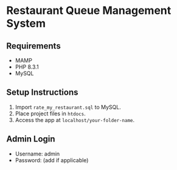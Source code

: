 # Restaurant Queue Management System

## Requirements
- MAMP
- PHP 8.3.1
- MySQL

## Setup Instructions
1. Import `rate_my_restaurant.sql` to MySQL.
2. Place project files in `htdocs`.
3. Access the app at `localhost/your-folder-name`.

## Admin Login
- Username: admin
- Password: (add if applicable)
